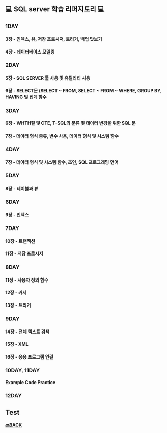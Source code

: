 ## 💻 SQL server 학습 리퍼지토리 💻
### 1DAY
#### 3장 - 인덱스, 뷰, 저장 프로시저, 트리거, 백업 맛보기
#### 4장 - 데이터베이스 모델링

### 2DAY

#### 5장 - SQL SERVER 툴 사용 및 유틸리티 사용
#### 6장 - SELECT문 (SELECT ~ FROM, SELECT ~ FROM ~ WHERE, GROUP BY, HAVING 및 집계 함수 

### 3DAY 

#### 6장 - WHTH절 및 CTE, T-SQL의 분류  및 데이터 변경을 위한 SQL 문 
#### 7장 - 데이터 형식 종류, 변수 사용, 데이터 형식 및 시스템 함수 

### 4DAY 

#### 7장 - 데이터 형식 및 시스템 함수, 조인, SQL 프로그래밍 언어

### 5DAY 

#### 8장 - 테이블과 뷰 

### 6DAY 

#### 9장 - 인덱스

### 7DAY

#### 10장 - 트랜잭션 
#### 11장 - 저장 프로시저 

### 8DAY 

#### 11장 - 사용자 정의 함수
#### 12장 - 커서
#### 13장 - 트리거 

### 9DAY

#### 14장 - 전체 텍스트 검색
#### 15장 - XML
#### 16장 - 응용 프로그램 연결

### 10DAY, 11DAY

#### Example Code Practice 

### 12DAY

## Test


#### [🔙BACK](https://github.com/XOXOT?tab=repositories)
